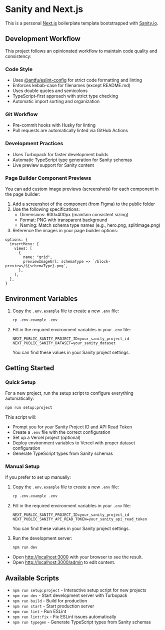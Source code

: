 # Sanity and Next.js

This is a personal [Next.js](https://nextjs.org) boilerplate template bootstrapped with [Sanity.io](https://sanity.io).

## Development Workflow

This project follows an opinionated workflow to maintain code quality and consistency:

### Code Style

- Uses [@antfu/eslint-config](https://github.com/antfu/eslint-config) for strict code formatting and linting
- Enforces kebab-case for filenames (except README.md)
- Uses double quotes and semicolons
- TypeScript-first approach with strict type checking
- Automatic import sorting and organization

### Git Workflow

- Pre-commit hooks with Husky for linting
- Pull requests are automatically linted via GitHub Actions

### Development Practices

- Uses Turbopack for faster development builds
- Automatic TypeScript type generation for Sanity schemas
- Live preview support for Sanity content

### Page Builder Component Previews

You can add custom image previews (screenshots) for each component in the page builder:

1. Add a screenshot of the component (from Figma) to the public folder
2. Use the following specifications:
   - Dimensions: 600x400px (maintain consistent sizing)
   - Format: PNG with transparent background
   - Naming: Match schema type names (e.g., hero.png, splitImage.png)
3. Reference the images in your page builder options:

```
options: {
  insertMenu: {
    views: [
      {
        name: "grid",
        previewImageUrl: schemaType => `/block-previews/${schemaType}.png`,
      },
    ],
  },
}
```

## Environment Variables

1. Copy the `.env.example` file to create a new `.env` file:

   ```bash
   cp .env.example .env
   ```

2. Fill in the required environment variables in your `.env` file:

   ```
   NEXT_PUBLIC_SANITY_PROJECT_ID=your_sanity_project_id
   NEXT_PUBLIC_SANITY_DATASET=your_sanity_dataset
   ```

   You can find these values in your Sanity project settings.

## Getting Started

### Quick Setup

For a new project, run the setup script to configure everything automatically:

```bash
npm run setup:project
```

This script will:

- Prompt you for your Sanity Project ID and API Read Token
- Create a `.env` file with the correct configuration
- Set up a Vercel project (optional)
- Deploy environment variables to Vercel with proper dataset configuration
- Generate TypeScript types from Sanity schemas

### Manual Setup

If you prefer to set up manually:

1. Copy the `.env.example` file to create a new `.env` file:

   ```bash
   cp .env.example .env
   ```

2. Fill in the required environment variables in your `.env` file:

   ```
   NEXT_PUBLIC_SANITY_PROJECT_ID=your_sanity_project_id
   NEXT_PUBLIC_SANITY_API_READ_TOKEN=your_sanity_api_read_token
   ```

   You can find these values in your Sanity project settings.

3. Run the development server:

   ```bash
   npm run dev
   ```

- Open [http://localhost:3000](http://localhost:3000) with your browser to see the result.
- Open [http://localhost:3000/admin](http://localhost:3000/admin) to edit content.

## Available Scripts

- `npm run setup:project` - Interactive setup script for new projects
- `npm run dev` - Start development server with Turbopack
- `npm run build` - Build for production
- `npm run start` - Start production server
- `npm run lint` - Run ESLint
- `npm run lint:fix` - Fix ESLint issues automatically
- `npm run typegen` - Generate TypeScript types from Sanity schemas
